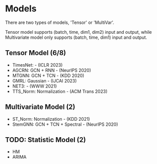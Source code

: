 # Models

There are two types of models, 'Tensor' or 'MultiVar'.

Tensor model supports (batch, time, dim1, dim2) input and output, while Multivariate model only supports (batch, time, dim1) input and output.

## Tensor Model (6/8)
+ TimesNet:  - (ICLR 2023)
+ AGCRN: GCN + RNN - (NeurIPS 2020)
+ MTGNN: GCN + TCN - (KDD 2020)
+ GMRL:  Gaussian  - (IJCAI 2023)
+ NET3:            - (WWW 2021)
+ TTS_Norm: Normalization - (ACM Trans 2023)


## Multivariate Model (2)
<!-- + GTS:     GCN + RNN            - (ICLR 2021) -->
+ ST_Norm: Normalization        - (KDD 2021)
+ StemGNN: GCN + TCN + Spectral - (NeurIPS 2020)


## TODO: Statistic Model (2)
+ HM
+ ARIMA